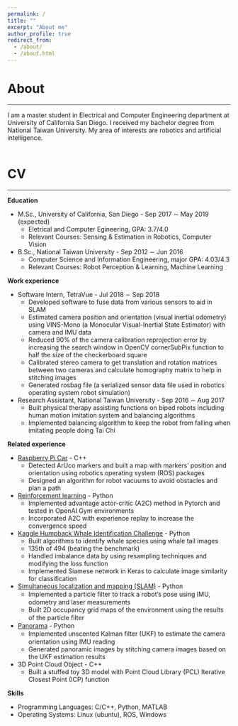 ```yaml
---
permalink: /
title: ""
excerpt: "About me"
author_profile: true
redirect_from: 
  - /about/
  - /about.html
---
```

# About
---
I am a master student in Electrical and Computer Engineering department at University of California San Diego. I received my bachelor degree from National Taiwan University. My area of interests are robotics and artificial intelligence.
<br><br>

# CV
---
**Education**
* M.Sc., University of California, San Diego - Sep 2017 ∼ May 2019 (expected)
  * Eletrical and Computer Egineering, GPA: 3.7/4.0
  * Relevant Courses: Sensing & Estimation in Robotics, Computer Vision
* B.Sc., National Taiwan University - Sep 2012 ∼ Jun 2016
  * Computer Science and Information Engineering, major GPA: 4.03/4.3  
  * Relevant Courses: Robot Perception & Learning, Machine Learning  

**Work experience**
* Software Intern, TetraVue - Jul 2018 ∼ Sep 2018
  * Developed software to fuse data from various sensors to aid in SLAM
  * Estimated camera position and orientation (visual inertial odometry) using VINS-Mono (a Monocular Visual-Inertial State Estimator) with camera and IMU data
  * Reduced 90% of the camera calibration reprojection error by increasing the search window in OpenCV cornerSubPix function to half the size of the checkerboard square
  * Calibrated stereo camera to get translation and rotation matrices between two cameras and calculate homography matrix to help in stitching images
  * Generated rosbag file (a serialized sensor data file used in robotics operating system robot simulation)
* Research Assistant, National Taiwan University - Sep 2016 ∼ Aug 2017
  * Built physical therapy assisting functions on biped robots including human motion imitation system and balancing algorithms
  * Implemented balancing algorithm to keep the robot from falling when imitating people doing Tai Chi 

**Related experience**
* [Raspberry Pi Car](https://github.com/peter-chun-hu/291d_hw3_ros_src) - C++
  * Detected ArUco markers and built a map with markers’ position and orientation using robotics operating system (ROS) packages
  * Designed an algorithm for robot vacuums to avoid obstacles and plan a path
* [Reinforcement learning](https://github.com/peter-chun-hu/A2C_experience_repaly) - Python
  * Implemented advantage actor-critic (A2C) method in Pytorch and tested in OpenAI Gym environments
  * Incorporated A2C with experience replay to increase the convergence speed
* [Kaggle Humpback Whale Identification Challenge](https://github.com/peter-chun-hu/ECE285_finalproject_TaiwanNo1) - Python
  * Built algorithms to identify whale species using whale tail images
  * 135th of 494 (beating the benchmark)
  * Handled imbalance data by using resampling techniques and modifying the loss function
  * Implemented Siamese network in Keras to calculate image similarity for classification
* [Simultaneous localization and mapping (SLAM)](https://github.com/peter-chun-hu/SLAM) - Python
  * Implemented a particle ﬁlter to track a robot’s pose using IMU, odometry and laser measurements
  * Built 2D occupancy grid maps of the environment using the results of the particle ﬁlter
* [Panorama](https://github.com/peter-chun-hu/Panorama) - Python
  * Implemented unscented Kalman ﬁlter (UKF) to estimate the camera orientation using IMU reading
  * Generated panoramic images by stitching camera images based on the UKF estimation results
* 3D Point Cloud Object - C++
  * Built a stuffed toy 3D model with Point Cloud Library (PCL) Iterative Closest Point (ICP) function

**Skills**
* Programming Languages: C/C++, Python, MATLAB
* Operating Systems: Linux (ubuntu), ROS, Windows
